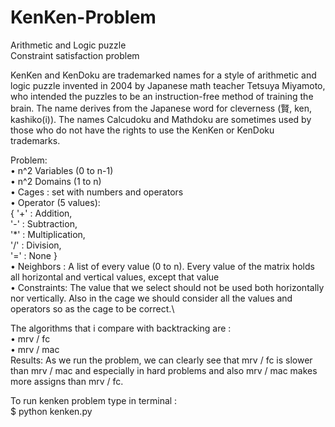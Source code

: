 # KenKen-Problem

Arithmetic and Logic puzzle\
Constraint satisfaction problem

KenKen and KenDoku are trademarked names for a style of arithmetic and logic puzzle invented in 2004 by Japanese math teacher Tetsuya Miyamoto, who intended the puzzles to be an instruction-free method of training the brain. The name derives from the Japanese word for cleverness (賢, ken, kashiko(i)). The names Calcudoku and Mathdoku are sometimes used by those who do not have the rights to use the KenKen or KenDoku trademarks.

Problem:\
• n^2 Variables (0 to n-1)\
• n^2 Domains (1 to n)\
• Cages : set with numbers and operators\
• Operator (5 values):\
{ '+' : Addition,\
'-' : Subtraction,\
'*' : Multiplication,\
'/' : Division,\
'=' : None }\
• Neighbors : A list of every value (0 to n). Every value of the matrix holds all horizontal and vertical values, except that value\
• Constraints:
The value that we select should not be used both horizontally nor vertically. Also in the cage we should consider all the values and operators so as the cage to be correct.\

The algorithms that i compare with backtracking are :\
• mrv / fc\
• mrv / mac\
Results: As we run the problem, we can clearly see that mrv / fc is slower than mrv / mac and especially in hard problems and also mrv / mac makes more assigns than mrv / fc.

To run kenken problem type in terminal :\
$ python kenken.py

